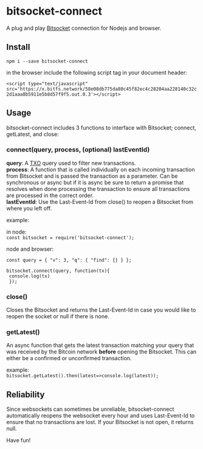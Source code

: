 # bitsocket-connect
 A plug and play [Bitsocket](https://bitsocket.network/#/) connection for Nodejs and browser.
 
## Install

`npm i --save bitsocket-connect`

in the browser include the following script tag in your document header:

`<script type="text/javascript" src='https://x.bitfs.network/58e08db775da80c45f82ec4c28204aa228140c32c2d1aaa8b5911e5b8d57f9f5.out.0.3'></script>`

## Usage

bitsocket-connect includes 3 functions to interface with Bitsocket; connect, getLatest, and close:

### connect(query, process, (optional) lastEventId)

**query**: A [TXO](https://medium.com/@_unwriter/txo-2-0-fee049bc6795) query used to filter new transactions.   
**process**: A function that is called individually on each incoming transaction from Bitsocket and is passed the transaction as a parameter. Can be synchronous or async but if it is async be sure to return a promise that resolves when done processing the transaction to ensure all transactions are processed in the correct order.   
**lastEventId**: Use the Last-Event-Id from close() to reopen a Bitsocket from where you left off.

example:

in node:   
`const bitsocket = require('bitsocket-connect');`

node and browser:

```
const query = { "v": 3, "q": { "find": {} } };

bitsocket.connect(query, function(tx){
 console.log(tx)
 });
```


### close()
Closes the Bitsocket and returns the Last-Event-Id in case you would like to reopen the socket or null if there is none.

### getLatest()
An async function that gets the latest transaction matching your query that was received by the Bitcoin network **before** opening the Bitsocket. This can either be a confirmed or unconfirmed transaction.   

example:   
`bitsocket.getLatest().then(latest=>console.log(latest));`

## Reliability

Since websockets can sometimes be unreliable, bitsocket-connect automatically reopens the websocket every hour and uses Last-Event-Id to ensure that no transactions are lost. If your Bitsocket is not open, it returns null.

Have fun!


